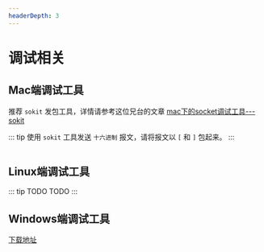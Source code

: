 ```yaml
---
headerDepth: 3
---
```


# 调试相关

## Mac端调试工具

推荐 `sokit` 发包工具，详情请参考这位兄台的文章 [mac下的socket调试工具---sokit](https://www.jianshu.com/p/d21006dcc4b7)

::: tip
使用 `sokit` 工具发送 `十六进制` 报文，请将报文以 `[` 和 `]` 包起来。
:::

<p class="">
    <img :src="$withBase('/img/sokit-help.png')"/>
</p>

## Linux端调试工具

::: tip TODO
TODO
:::

## Windows端调试工具

[下载地址](https://github.com/hylexus/jt-808-protocol/tree/master/%E8%B0%83%E8%AF%95%E5%B7%A5%E5%85%B7)

<p class="">
    <img :src="$withBase('/img/windows-net-asset.png')"/>
</p>
